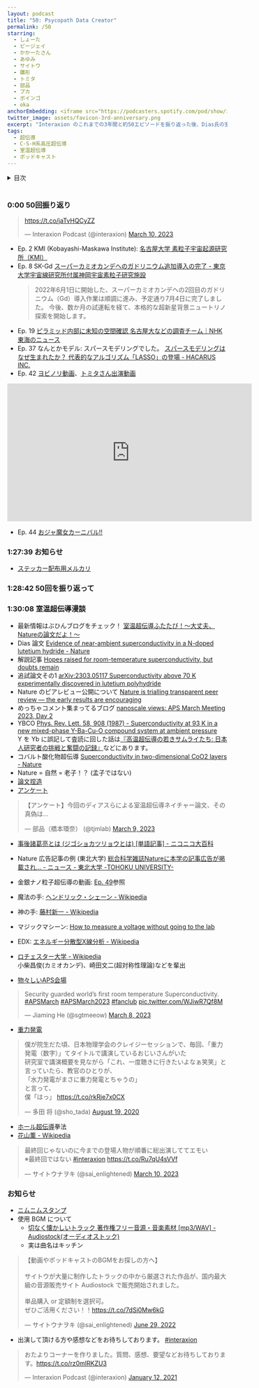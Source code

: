 ```yaml
---
layout: podcast
title: "50: Psycopath Data Creator"
permalink: /50
starring:
  - しょーた
  - ピージェイ
  - かかーたさん
  - あゆみ
  - サイトウ
  - 雛形
  - トミタ
  - 部品
  - ブカ
  - ボインゴ
  - oka
anchorEmbedding: <iframe src="https://podcasters.spotify.com/pod/show/interaxion/embed/episodes/50-Psycopath-Data-Creator-e20hiql" height="102px" width="100%" frameborder="0" scrolling="no"></iframe>
twitter_image: assets/favicon-3rd-anniversary.png
excerpt: "Interaxion のこれまでの3年間と約50エピソードを振り返った後、Dias氏の室温超伝導の報告について放談しました。(Twitter Spaces での収録)"
tags:
  - 超伝導
  - C-S-H系高圧超伝導
  - 室温超伝導
  - ポッドキャスト
---
```


<details>
<!-- https://github.com/gettalong/kramdown/issues/155#issuecomment-339793629 -->
<summary markdown='span'>目次</summary>
<nav>
  * this unordered seed list will be replaced by toc as unordered list
  {:toc}
<!-- https://stackoverflow.com/a/38419441/11480802 -->
</nav>
</details>
<br>

### 0:00 50回振り返り

<blockquote class="twitter-tweet tw-align-center"><p lang="zxx" dir="ltr"><a href="https://t.co/jaTvHQCyZZ">https://t.co/jaTvHQCyZZ</a></p>&mdash; Interaxion Podcast (@interaxion) <a href="https://twitter.com/interaxion/status/1634161340800704512?ref_src=twsrc%5Etfw">March 10, 2023</a>
</blockquote> <script async src="https://platform.twitter.com/widgets.js" charset="utf-8"></script>

- Ep. 2 KMI (Kobayashi-Maskawa Institute): [名古屋大学 素粒子宇宙起源研究所（KMI）](https://www.kmi.nagoya-u.ac.jp/)
- Ep. 8 SK-Gd [スーパーカミオカンデへのガドリニウム追加導入の完了 - 東京大学宇宙線研究所付属神岡宇宙素粒子研究施設](https://www-sk.icrr.u-tokyo.ac.jp/news/detail/853/)  
  > 2022年6月1日に開始した、スーパーカミオカンデへの2回目のガドリニウム（Gd）導入作業は順調に進み、予定通り7月4日に完了しました。
  > 今後、数か月の試運転を経て、本格的な超新星背景ニュートリノ探索を開始します。
- Ep. 19 [ピラミッド内部に未知の空間確認 名古屋大などの調査チーム｜NHK 東海のニュース](https://www3.nhk.or.jp/tokai-news/20230302/3000027917.html)
- Ep. 37 なんとかモデル: スパースモデリングでした。 [スパースモデリングはなぜ生まれたか？ 代表的なアルゴリズム「LASSO」の登場 - HACARUS INC.](https://hacarus.com/ja/tech/ja-what-challenges-does-sparse-modeling-solve/)
- Ep. 42 [ヨビノリ動画](https://youtu.be/uUya49jNuJw)、[トミタさん出演動画](https://www.youtube.com/live/8ODZCZRPkaU?feature=share&t=1421)

<div style="text-align: center;">
<iframe width="560" height="315" src="https://www.youtube.com/embed/8ODZCZRPkaU?start=1421" title="YouTube video player" frameborder="0" allow="accelerometer; autoplay; clipboard-write; encrypted-media; gyroscope; picture-in-picture; web-share" allowfullscreen></iframe>
</div>

- Ep. 44 [おジャ魔女カーニバル!!](https://youtu.be/BWG_OOCRoQo)

### 1:27:39 お知らせ

- [ステッカー配布用メルカリ](https://jp.mercari.com/user/profile/743785552)

### 1:28:42 50回を振り返って

### 1:30:08 室温超伝導漫談

- 最新情報はぶひんブログをチェック！ [室温超伝導ふたたび！～大丈夫、Natureの論文だよ！～](https://buhin-blog.blogspot.com/2023/03/nature.html)
- Dias 論文 [Evidence of near-ambient superconductivity in a N-doped lutetium hydride - Nature](https://www.nature.com/articles/s41586-023-05742-0)
- 解説記事 [Hopes raised for room-temperature superconductivity, but doubts remain](https://www.nature.com/articles/d41586-023-00599-9)
- 追試論文その1 [arXiv:2303.05117 Superconductivity above 70 K experimentally discovered in lutetium polyhydride](https://arxiv.org/abs/2303.05117)
- Nature のピアレビュー公開について [Nature is trialling transparent peer review — the early results are encouraging](https://www.nature.com/articles/d41586-022-00493-w)
- めっちゃコメント集まってるブログ [nanoscale views: APS March Meeting 2023, Day 2](https://nanoscale.blogspot.com/2023/03/aps-march-meeting-2023-day-2.html)
- YBCO [Phys. Rev. Lett. 58, 908 (1987) - Superconductivity at 93 K in a new mixed-phase Y-Ba-Cu-O compound system at ambient pressure](https://journals.aps.org/prl/abstract/10.1103/PhysRevLett.58.908)  
  Y を Yb に誤記して査読に回した話は[『高温超伝導の若きサムライたち: 日本人研究者の挑戦と奮闘の記録』](https://amzn.to/3mo3pNb)などにあります。
- コバルト酸化物超伝導 [Superconductivity in two-dimensional CoO2 layers - Nature](https://www.nature.com/articles/nature01450)
- Nature = 自然 = 老子！？ (孟子ではない)
- [論文捏造](https://amzn.to/3FuuAfJ)
- [アンケート](https://twitter.com/tjmlab/status/1633669805982228480)

<blockquote class="twitter-tweet tw-align-center"><p lang="ja" dir="ltr">【アンケート】今回のディアスらによる室温超伝導ネイチャー論文、その真偽は...</p>&mdash; 部品（橋本環奈） (@tjmlab) <a href="https://twitter.com/tjmlab/status/1633669805982228480?ref_src=twsrc%5Etfw">March 9, 2023</a>
</blockquote> <script async src="https://platform.twitter.com/widgets.js" charset="utf-8"></script>

- [事後諸葛亮とは (ジゴショカツリョウとは) [単語記事] - ニコニコ大百科](https://dic.nicovideo.jp/a/%E4%BA%8B%E5%BE%8C%E8%AB%B8%E8%91%9B%E4%BA%AE)
- Nature 広告記事の例 (東北大学) [総合科学雑誌Natureに本学の記事広告が掲載され... - ニュース - 東北大学 -TOHOKU UNIVERSITY-](https://www.tohoku.ac.jp/japanese/2022/03/news20220310-01.html)

- 金銀ナノ粒子超伝導の動画: [Ep. 49](https://interaxion-podcast.github.io/49)参照
- 魔法の手: [ヘンドリック・シェーン - Wikipedia](https://ja.wikipedia.org/wiki/%E3%83%98%E3%83%B3%E3%83%89%E3%83%AA%E3%83%83%E3%82%AF%E3%83%BB%E3%82%B7%E3%82%A7%E3%83%BC%E3%83%B3)
- 神の手: [藤村新一 - Wikipedia](https://ja.wikipedia.org/wiki/%E8%97%A4%E6%9D%91%E6%96%B0%E4%B8%80)
- マジックマシーン: [How to measure a voltage without going to the lab](https://jorge.physics.ucsd.edu/nonmeasuredvoltage.html)
- EDX: [エネルギー分散型X線分析 - Wikipedia](https://ja.wikipedia.org/wiki/%E3%82%A8%E3%83%8D%E3%83%AB%E3%82%AE%E3%83%BC%E5%88%86%E6%95%A3%E5%9E%8BX%E7%B7%9A%E5%88%86%E6%9E%90)
- [ロチェスター大学 - Wikipedia](https://ja.wikipedia.org/wiki/%E3%83%AD%E3%83%81%E3%82%A7%E3%82%B9%E3%82%BF%E3%83%BC%E5%A4%A7%E5%AD%A6)  
  小柴昌俊(カミオカンデ)、崎田文二(超対称性理論)などを輩出
- [物々しいAPS会場](https://twitter.com/sgtmeeow/status/1633270237524299776)

<blockquote class="twitter-tweet tw-align-center"><p lang="en" dir="ltr">Security guarded world’s first room temperature Superconductivity. <a href="https://twitter.com/hashtag/APSMarch?src=hash&amp;ref_src=twsrc%5Etfw">#APSMarch</a> <a href="https://twitter.com/hashtag/APSMarch2023?src=hash&amp;ref_src=twsrc%5Etfw">#APSMarch2023</a> <a href="https://twitter.com/hashtag/fanclub?src=hash&amp;ref_src=twsrc%5Etfw">#fanclub</a> <a href="https://t.co/WJiwR7Qf8M">pic.twitter.com/WJiwR7Qf8M</a></p>&mdash; Jiaming He (@sgtmeeow) <a href="https://twitter.com/sgtmeeow/status/1633270237524299776?ref_src=twsrc%5Etfw">March 8, 2023</a>
</blockquote> <script async src="https://platform.twitter.com/widgets.js" charset="utf-8"></script>

- [重力発電](https://twitter.com/sho_tada/status/1295896803972222976)

<blockquote class="twitter-tweet tw-align-center"><p lang="ja" dir="ltr">僕が院生だた頃、日本物理学会のクレイジーセッションで、毎回、「重力発電（数字）」てタイトルで講演しているおじいさんがいた<br>研究室で講演概要を見ながら「これ、一度聴きに行きたいよなぁ笑笑」と言っていたら、教官のひとりが、<br>「水力発電がまさに重力発電とちゃうの」<br>と言って、<br>僕「はっ」 <a href="https://t.co/rkRje7x0CX">https://t.co/rkRje7x0CX</a></p>&mdash; 多田 将 (@sho_tada) <a href="https://twitter.com/sho_tada/status/1295896803972222976?ref_src=twsrc%5Etfw">August 19, 2020</a>
</blockquote> <script async src="https://platform.twitter.com/widgets.js" charset="utf-8"></script>

- [ホール超伝導](https://jorge.physics.ucsd.edu/hole.html)拳法
- [花山薫 - Wikipedia](https://ja.wikipedia.org/wiki/%E8%8A%B1%E5%B1%B1%E8%96%AB)

<blockquote class="twitter-tweet tw-align-center"><p lang="ja" dir="ltr">最終回じゃないのに今までの登場人物が順番に総出演しててエモい<br>※最終回ではない <a href="https://twitter.com/hashtag/interaxion?src=hash&amp;ref_src=twsrc%5Etfw">#interaxion</a> <a href="https://t.co/Ru7qU4sVVf">https://t.co/Ru7qU4sVVf</a></p>&mdash; サイトウナヲキ (@sai_enlightened) <a href="https://twitter.com/sai_enlightened/status/1634185387857035264?ref_src=twsrc%5Etfw">March 10, 2023</a>
</blockquote> <script async src="https://platform.twitter.com/widgets.js" charset="utf-8"></script>

### お知らせ

- [ニムニムスタンプ](https://store.line.me/stickershop/product/20651080/ja)
- 使用 BGM について
  - [切なく懐かしいトラック 著作権フリー音源・音楽素材 [mp3/WAV] - Audiostock(オーディオストック)](https://audiostock.jp/audio/1267554)
  - 実は曲名はキッチン

<blockquote class="twitter-tweet tw-align-center"><p lang="ja" dir="ltr">【動画やポッドキャストのBGMをお探しの方へ】<br><br>サイトウが大量に制作したトラックの中から厳選された作品が、国内最大級の音源販売サイト Audiostock で販売開始されました。<br><br>単品購入 or 定額制を選択可。<br>ぜひご活用ください！！<a href="https://t.co/7dSi0Mw6kG">https://t.co/7dSi0Mw6kG</a></p>&mdash; サイトウナヲキ (@sai_enlightened) <a href="https://twitter.com/sai_enlightened/status/1542127615959392256?ref_src=twsrc%5Etfw">June 29, 2022</a>
</blockquote> <script async src="https://platform.twitter.com/widgets.js" charset="utf-8"></script>

- 出演して頂ける方や感想などをお待ちしております。 [#interaxion](https://twitter.com/hashtag/interaxion)

<blockquote class="twitter-tweet tw-align-center"><p lang="ja" dir="ltr">おたよりコーナーを作りました。質問、感想、要望などお待ちしております。<a href="https://t.co/rz0mlRKZU3">https://t.co/rz0mlRKZU3</a></p>— Interaxion Podcast (@interaxion) <a href="https://twitter.com/interaxion/status/1348936492488421378?ref_src=twsrc%5Etfw">January 12, 2021</a>
</blockquote> <script async src="https://platform.twitter.com/widgets.js" charset="utf-8"></script>
